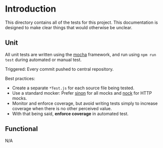 # Introduction

This directory contains all of the tests for this project.  This documentation is designed to make clear things that would otherwise be unclear.

## Unit

All unit tests are written using the [mocha](https://mochajs.org) framework, and run using ```npm run test``` during automated or manual test.

Triggered: Every commit pushed to central repository.

Best practices:

- Create a separate ```*Test.js``` for each source file being tested.
- Use a standard mocker:  Prefer [sinon](https://sinonjs.org) for all mocks and [nock](https://github.com/nock/nock) for HTTP mocks. 
- Monitor and enforce coverage, but avoid writing tests simply to increase coverage when there is no other perceived value.
- With that being said, **enforce coverage** in automated test.

## Functional

N/A

